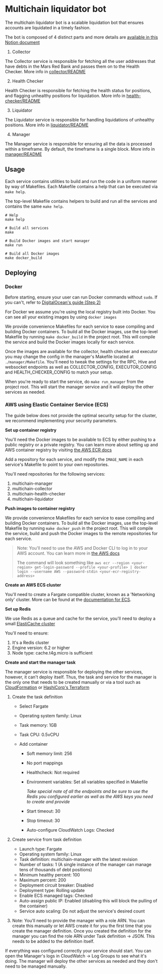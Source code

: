 # Multichain liquidator bot

The multichain liquidator bot is a scalable liquidation bot that ensures accounts
are liquidated in a timely fashion.

The bot is composed of 4 distinct parts and more details are [available in this Notion document](https://www.notion.so/delphilabs/Query-Liquidation-Bot-d88aa1dfd0134ca88baa4c6add452fef)

1. Collector

The Collector service is responsible for fetching all the user addresses that
have debts in the Mars Red Bank and passes them on to the Health Checker. More info in [collector/README](collector)

2. Health Checker

Health Checker is responsible for fetching the health status for positions, 
and flagging unhealthy positions for liquidation. More info in [health-checker/README](health-checker)

3. Liquidator

The Liquidator service is responsible for handling liquidations of unhealthy positions. More info in [liquidator/README](liquidator)

4. Manager

The Manager service is responsible for ensuring all the data is processed within
a timeframe. By default, the timeframe is a single block. More info in [manager/README](manager)

## Usage

Each service contains utilities to build and run the code in a uniform manner by
way of Makefiles. Each Makefile contains a help that can be executed via 
`make help`.

The top-level Makefile contains helpers to build and run all the services and 
contains the same `make help`.

```shell
# Help
make help

# Build all services
make

# Build Docker images and start manager
make run

# Build all Docker images
make docker_build
```


## Deploying

### Docker

Before starting, ensure your user can run Docker commands without `sudo`. If 
you can't, refer to [DigitalOcean's guide (Step 2)](https://www.digitalocean.com/community/tutorials/how-to-install-and-use-docker-on-ubuntu-22-04)

For Docker we assume you're using the local registry built into Docker. You can
see all your existing images by using `docker images`

We provide convenience Makefiles for each service to ease compiling and building 
Docker containers. To build all the Docker images, use the top-level Makefile
by running `make docker_build` in the project root. This will compile the 
service and build the Docker images locally for each service.

Once the images are available for the collector, health checker and executor
you may change the config in the manager's Makefile located at `./manager/Makefile`. 
You'll need to tweak the settings for the RPC, Hive and websocket endpoints as well
as COLLECTOR_CONFIG, EXECUTOR_CONFIG and HEALTH_CHECKER_CONFIG to match your setup.

When you're ready to start the service, do `make run_manager` from the project
root. This will start the manager service and it will deploy the other services
as needed.


### AWS using Elastic Container Service (ECS)

The guide below does not provide the optimal security setup for the cluster, 
we recommend implementing your security parameters.

__Set up container registry__

You'll need the Docker images to be available to ECS by either pushing to a 
public registry or a private registry. You can learn more about setting up
and AWS container registry by visiting [the AWS ECR docs](https://aws.amazon.com/ecr/)

Add a repository for each service, and modify the `IMAGE_NAME` in each service's Makefile
to point to your own repositories.

You'll need repositories for the following services:

1. multichain-manager
2. multichain-collector
3. multichain-health-checker
4. multichain-liquidator

__Push images to container registry__

We provide convenience Makefiles for each service to ease compiling and building 
Docker containers. To build all the Docker images, use the top-level Makefile
by running `make docker_push` in the project root. This will compile the service,
build and push the Docker images to the remote repositories for each service.

> Note: You'll need to use the AWS and Docker CLI to log in to your AWS account. You can
> learn more in [the AWS docs](https://docs.aws.amazon.com/AmazonECR/latest/userguide/getting-started-cli.html)
>
> The command will look something like `aws ecr --region <your-region> get-login-password --profile <your-profile> | docker login --username AWS --password-stdin <your-ecr-registry-address>`

__Create an AWS ECS cluster__

You'll need to create a Fargate compatible cluster, known as a 'Networking only' cluster. More
can be found at the [documentation for ECS](https://aws.amazon.com/ecs/).


__Set up Redis__

We use Redis as a queue and cache for the service, you'll need to deploy a
small [ElastiCache cluster](https://aws.amazon.com/elasticache/)

You'll need to ensure:

1. It's a Redis cluster
2. Engine version: 6.2 or higher
3. Node type: cache.t4g.micro is sufficient

__Create and start the manager task__

The manager service is responsible for deploying the other services, however, it
can't deploy itself. Thus, the task and service for the manager is the only one
that needs to be created manually or via a tool such as 
[CloudFormation](https://aws.amazon.com/cloudformation/) or 
[HashiCorp's Terraform](https://www.terraform.io/)

1. Create the task definition
    - Select Fargate
    - Operating system family: Linux
    - Task memory: 1GB
    - Task CPU: 0.5vCPU

    - Add container
        - Soft memory limit: 256
        - No port mappings
        - Healthcheck: Not required
        - Environment variables: Set all variables specified in Makefile

            _Take special note of all the endpoints and be sure to use the Redis you configured earlier as well as the AWS keys you need to create and provide_
        - Start timeout: 30
        - Stop timeout: 30
        - Auto-configure CloudWatch Logs: Checked

2. Create service from task definition

    - Launch type: Fargate
    - Operating system family: Linux
    - Task definition: multichain-manager with the latest revision
    - Number of tasks: 1 (A single instance of the manager can manage tens of thousands of debt positions)
    - Minimum healthy percent: 100
    - Maximum percent: 200
    - Deployment circuit breaker: Disabled
    - Deployment type: Rolling update
    - Enable ECS managed tags: Checked
    - Auto-assign public IP: Enabled (disabling this will block the pulling of the container)
    - Service auto scaling: Do not adjust the service's desired count

3. Note: You'll need to provide the manager with a role ARN. You can create this manually or let AWS create it for you the first time that you create the manager definition. Once you created the definition for the manager you can find the role ARN under Task definition -> JSON. This needs to be added to the definition itself.

If everything was configured correctly your service should start. You can open the Manager's logs in CloudWatch -> Log Groups to see what it's doing. The manager will deploy the other services as needed and they don't
need to be managed manually.

